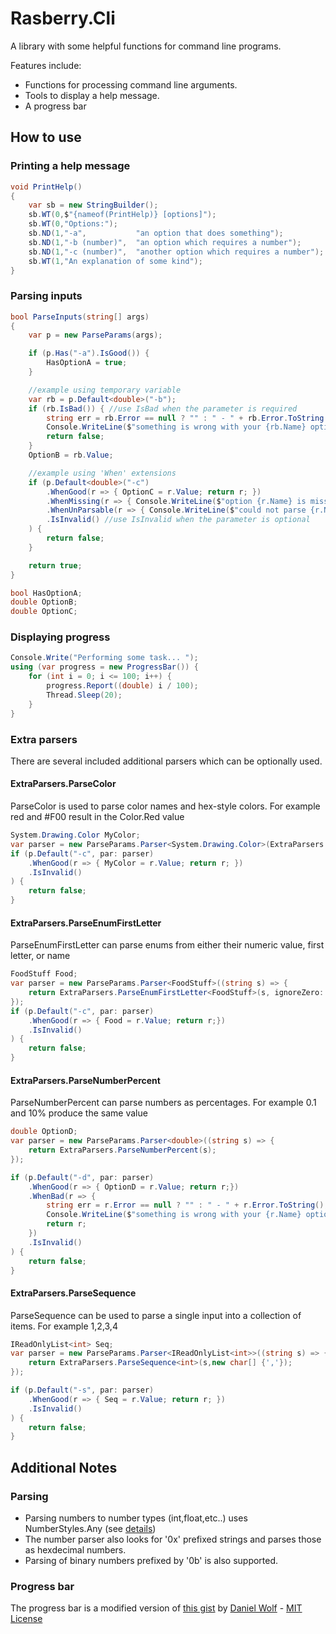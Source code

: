 # Rasberry.Cli
A library with some helpful functions for command line programs.

Features include:
* Functions for processing command line arguments.
* Tools to display a help message.
* A progress bar

## How to use
### Printing a help message
```csharp
void PrintHelp()
{
	var sb = new StringBuilder();
	sb.WT(0,$"{nameof(PrintHelp)} [options]");
	sb.WT(0,"Options:");
	sb.ND(1,"-a",           "an option that does something");
	sb.ND(1,"-b (number)",  "an option which requires a number");
	sb.ND(1,"-c (number)",  "another option which requires a number");
	sb.WT(1,"An explanation of some kind");
}
```

### Parsing inputs
```csharp
bool ParseInputs(string[] args)
{
	var p = new ParseParams(args);

	if (p.Has("-a").IsGood()) {
		HasOptionA = true;
	}

	//example using temporary variable
	var rb = p.Default<double>("-b");
	if (rb.IsBad()) { //use IsBad when the parameter is required
		string err = rb.Error == null ? "" : " - " + rb.Error.ToString();
		Console.WriteLine($"something is wrong with your {rb.Name} option{err}");
		return false;
	}
	OptionB = rb.Value;

	//example using 'When' extensions
	if (p.Default<double>("-c")
		.WhenGood(r => { OptionC = r.Value; return r; })
		.WhenMissing(r => { Console.WriteLine($"option {r.Name} is missing"); return r;})
		.WhenUnParsable(r => { Console.WriteLine($"could not parse {r.Name} option - {r.Error}"); return r; })
		.IsInvalid() //use IsInvalid when the parameter is optional
	) {
		return false;
	}

	return true;
}

bool HasOptionA;
double OptionB;
double OptionC;
```

### Displaying progress
```csharp
Console.Write("Performing some task... ");
using (var progress = new ProgressBar()) {
	for (int i = 0; i <= 100; i++) {
		progress.Report((double) i / 100);
		Thread.Sleep(20);
	}
}
```

### Extra parsers
There are several included additional parsers which can be optionally used.

#### ExtraParsers.ParseColor
ParseColor is used to parse color names and hex-style colors. For example red and #F00 result in the Color.Red value

```csharp
System.Drawing.Color MyColor;
var parser = new ParseParams.Parser<System.Drawing.Color>(ExtraParsers.ParseColor);
if (p.Default("-c", par: parser)
	.WhenGood(r => { MyColor = r.Value; return r; })
	.IsInvalid()
) {
	return false;
}
```

#### ExtraParsers.ParseEnumFirstLetter
ParseEnumFirstLetter can parse enums from either their numeric value, first letter, or name

```csharp
FoodStuff Food;
var parser = new ParseParams.Parser<FoodStuff>((string s) => {
	return ExtraParsers.ParseEnumFirstLetter<FoodStuff>(s, ignoreZero: true);
});
if (p.Default("-c", par: parser)
	.WhenGood(r => { Food = r.Value; return r;})
	.IsInvalid()
) {
	return false;
}
```
#### ExtraParsers.ParseNumberPercent
ParseNumberPercent can parse numbers as percentages. For example 0.1 and 10% produce the same value

```csharp
double OptionD;
var parser = new ParseParams.Parser<double>((string s) => {
	return ExtraParsers.ParseNumberPercent(s);
});

if (p.Default("-d", par: parser)
	.WhenGood(r => { OptionD = r.Value; return r;})
	.WhenBad(r => {
		string err = r.Error == null ? "" : " - " + r.Error.ToString();
		Console.WriteLine($"something is wrong with your {r.Name} option{err}");
		return r;
	})
	.IsInvalid()
) {
	return false;
}
```
#### ExtraParsers.ParseSequence
ParseSequence can be used to parse a single input into a collection of items. For example 1,2,3,4

```csharp
IReadOnlyList<int> Seq;
var parser = new ParseParams.Parser<IReadOnlyList<int>>((string s) => {
	return ExtraParsers.ParseSequence<int>(s,new char[] {','});
});

if (p.Default("-s", par: parser)
	.WhenGood(r => { Seq = r.Value; return r; })
	.IsInvalid()
) {
	return false;
}
```

## Additional Notes
### Parsing
* Parsing numbers to number types (int,float,etc..) uses NumberStyles.Any (see [details](https://docs.microsoft.com/en-us/dotnet/standard/base-types/parsing-numeric))
* The number parser also looks for '0x' prefixed strings and parses those as hexdecimal numbers.
* Parsing of binary numbers prefixed by '0b' is also supported.

### Progress bar
The progress bar is a modified version of [this gist](https://gist.github.com/DanielSWolf/0ab6a96899cc5377bf54) by [Daniel Wolf](https://github.com/DanielSWolf) - [MIT License](http://opensource.org/licenses/MIT)
